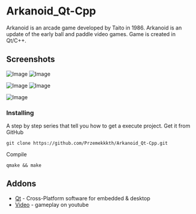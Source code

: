 # Arkanoid_Qt-Cpp
Arkanoid is an arcade game developed by Taito in 1986. Arkanoid is an update of the early ball and paddle video games. Game is created in Qt/C++.

## Screenshots
![Image](https://user-images.githubusercontent.com/28188300/171842752-840f60c3-c789-4761-94d2-bb2d39f9e694.png)
![Image](https://user-images.githubusercontent.com/28188300/171842755-b0d93e2d-3d9c-43c9-8b91-5d402101fbf3.png)

![Image](https://user-images.githubusercontent.com/28188300/171842757-82341c16-5edd-4664-8f68-fd2e07e95af5.png)
![Image](https://user-images.githubusercontent.com/28188300/171842759-6d715acb-86eb-462c-8aae-3785362af9f0.png)

![Image](https://user-images.githubusercontent.com/28188300/171842760-fb90a68a-181f-4aa0-924e-6723c948cf24.png)

### Installing
A step by step series  that tell you how to get a execute project.
Get it from GitHub
```
git clone https://github.com/Przemekkkth/Arkanoid_Qt-Cpp.git
```
Compile
```
qmake && make
```
## Addons
* [Qt](https://www.qt.io/) - Cross-Platform software for embedded & desktop
* [Video](https://youtu.be/8ak5AxXh-3U) - gameplay on youtube

